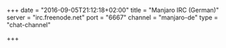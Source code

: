 +++
date = "2016-09-05T21:12:18+02:00"
title = "Manjaro IRC (German)"
server = "irc.freenode.net"
port = "6667"
channel = "manjaro-de"
type = "chat-channel"

+++

